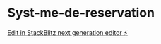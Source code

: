 # Syst-me-de-reservation

[Edit in StackBlitz next generation editor ⚡️](https://stackblitz.com/~/github.com/Zizouk22/Syst-me-de-reservation)